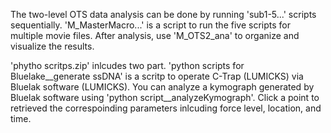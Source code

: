The two-level OTS data analysis can be done by running 'sub1-5...' scripts sequentially. 'M_MasterMacro...' is a script to run the five scripts for multiple movie files. After analysis, use 'M_OTS2_ana' to organize and visualize the results. 

'phytho scritps.zip' inlcudes two part. 'python scripts for Bluelake__generate ssDNA' is a scritp to operate C-Trap (LUMICKS) via Bluelak software (LUMICKS). You can analyze a kymograph generated by Bluelak software using 'python script__analyzeKymograph'. Click a point to retrieved the correspoinding parameters inlcuding force level, location, and time. 
